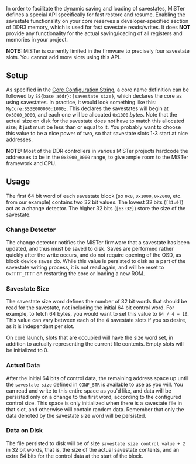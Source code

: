 In order to facilitate the dynamic saving and loading of savestates, MiSTer defines a special API specifically for fast restore and resume. Enabling the savestate functionality on your core reserves a developer-specified section of DDR3 memory, which is used for fast savestate reads/writes. It does **NOT** provide any functionality for the actual saving/loading of all registers and memories in your project.

**NOTE:** MiSTer is currently limited in the firmware to precisely four savestate slots. You cannot add more slots using this API.

## Setup

As specified in the [Core Configuration String](conf_str.md), a core name definition can be followed by `SS{base addr}:{savestate size}`, which declares the core as using savestates. In practice, it would look something like this: `MyCore;SS3E000000:1000;`. This declares the savestates will begin at `0x3E00_0000`, and each one will be allocated `0x1000` _bytes_. Note that the actual size on disk for the savestate does not have to match this allocated size; it just must be less than or equal to it. You probably want to choose this value to be a nice power of two, so that savestate slots 1-3 start at nice addresses.

**NOTE:** Most of the DDR controllers in various MiSTer projects hardcode the addresses to be in the `0x3000_0000` range, to give ample room to the MiSTer framework and CPU.

## Usage

The first 64 bit word of each savestate block (so `0x0`, `0x1000`, `0x2000`, etc. from our example) contains two 32 bit values. The lowest 32 bits (`[31:0]`) act as a change detector. The higher 32 bits (`[63:32]`) store the size of the savestate.

### Change Detector

The change detector notifies the MiSTer firmware that a savestate has been updated, and thus must be saved to disk. Saves are performed rather quickly after the write occurs, and do not require opening of the OSD, as block device saves do. While this value is persisted to disk as a part of the savestate writing process, it is not read again, and will be reset to `0xFFFF_FFFF` on restarting the core or loading a new ROM.

### Savestate Size

The savestate size word defines the number of 32 bit words that should be read for the savestate, not including the initial 64 bit control word. For example, to fetch 64 bytes, you would want to set this value to `64 / 4 = 16`. This value can vary between each of the 4 savestate slots if you so desire, as it is independant per slot.

On core launch, slots that are occupied will have the size word set, in addition to actually representing the current file contents. Empty slots will be initialized to 0.

### Actual Data

After the initial 64 bits of control data, the remaining address space up until the `savestate size` defined in `CONF_STR` is available to use as you will. You can read and write to this entire space as you'd like, and data will be persisted only on a change to the first word, according to the configured control size. This space is only initialized when there is a savestate file in that slot, and otherwise will contain random data. Remember that only the data denoted by the savestate size word will be persisted.

### Data on Disk

The file persisted to disk will be of size `savestate size control value + 2` in 32 bit words, that is, the size of the actual savestate contents, and an extra 64 bits for the control data at the start of the block.